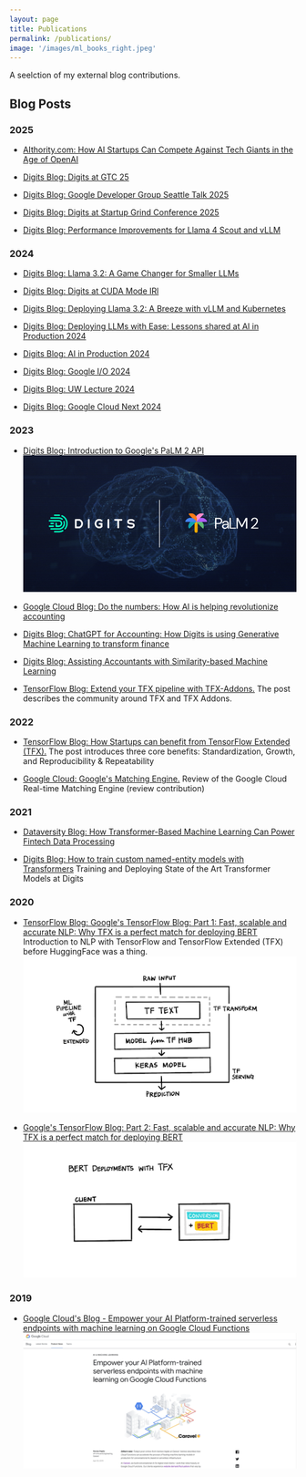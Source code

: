 ```yaml
---
layout: page
title: Publications
permalink: /publications/
image: '/images/ml_books_right.jpeg'
---
```


A seelction of my external blog contributions.

## Blog Posts

### 2025

* [AIthority.com: How AI Startups Can Compete Against Tech Giants in the Age of OpenAI](https://aithority.com/machine-learning/how-ai-startups-can-compete-against-tech-giants-in-the-age-of-openai/)

* [Digits Blog: Digits at GTC 25](https://digits.com/blog/digits-at-gtc-25/)

* [Digits Blog: Google Developer Group Seattle Talk 2025](https://digits.com/blog/google-developer-group-seattle-talk-2025/)

* [Digits Blog: Digits at Startup Grind Conference 2025](https://digits.com/blog/digits-at-startup-grind-conference-2025/)

* [Digits Blog: Performance Improvements for Llama 4 Scout and vLLM](https://digits.com/blog/performance-improvements-llama4-scout/)

### 2024

* [Digits Blog: Llama 3.2: A Game Changer for Smaller LLMs](https://digits.com/blog/llama-3-2-a-game-changer-for-smaller-llms/)

* [Digits Blog: Digits at CUDA Mode IRl](https://digits.com/blog/digits-at-cuda-mode-irl/)

* [Digits Blog: Deploying Llama 3.2: A Breeze with vLLM and Kubernetes](https://digits.com/blog/deploying-llama-3-2-a-breeze-with-vllm-and-kubernetes/)

* [Digits Blog: Deploying LLMs with Ease: Lessons shared at AI in Production 2024](https://digits.com/blog/deploying-llms-with-ease/)

* [Digits Blog: AI in Production 2024](https://digits.com/blog/ai-in-production-2024/)

* [Digits Blog: Google I/O 2024](https://digits.com/blog/google-io-2024/)

* [Digits Blog: UW Lecture 2024](https://digits.com/blog/uw-lecture-2024/)

* [Digits Blog: Google Cloud Next 2024](https://digits.com/blog/google-cloud-next-2024/)

### 2023

* [Digits Blog: Introduction to Google's PaLM 2 API](https://digits.com/developer/posts/introduction-to-googles-palm-2-api/)
![Introduction to Google's PaLM 2 API](/images/palm-header.png)

* [Google Cloud Blog: Do the numbers: How AI is helping revolutionize accounting](https://cloud.google.com/blog/products/ai-machine-learning/digits-is-revolutionizing-accounting-with-google-cloud-ml)

* [Digits Blog: ChatGPT for Accounting: How Digits is using Generative Machine Learning to transform finance](https://digits.com/developer/posts/assisting-accountants-with-generative-machine-learning/)

* [Digits Blog: Assisting Accountants with Similarity-based Machine Learning](https://digits.com/developer/posts/assisting-accountants-with-similarity-based-machine-learning/)

* [TensorFlow Blog: Extend your TFX pipeline with TFX-Addons.](https://blog.tensorflow.org/2023/02/extend-your-tfx-pipeline-with-tfx-addons.html) The post describes the community around TFX and TFX Addons.

### 2022

* [TensorFlow Blog: How Startups can benefit from TensorFlow Extended (TFX).](https://blog.tensorflow.org/2022/10/how-startups-can-benefit-from-tfx.html) The post introduces three core benefits: Standardization, Growth, and Reproducibility & Repeatability

* [Google Cloud: Google's Matching Engine.](https://cloud.google.com/blog/products/ai-machine-learning/real-time-ai-with-google-cloud-vertex-ai) Review of the Google Cloud Real-time Matching Engine (review contribution)

### 2021

* [Dataversity Blog: How Transformer-Based Machine Learning Can Power Fintech Data Processing](https://www.dataversity.net/how-transformer-based-machine-learning-can-power-fintech-data-processing/)

* [Digits Blog: How to train custom named-entity models with Transformers](https://developer.digits.com/2021/09/15/training-and-deploying-state-of-the-art-transformer-models-at-digits/) Training and Deploying State of the Art Transformer Models at Digits

### 2020

* [TensorFlow Blog: Google's TensorFlow Blog: Part 1: Fast, scalable and accurate NLP: Why TFX is a perfect match for deploying BERT](https://blog.tensorflow.org/2020/03/part-1-fast-scalable-and-accurate-nlp-tensorflow-deploying-bert.html) Introduction to NLP with TensorFlow and TensorFlow Extended (TFX) before HuggingFace was a thing.
![TensorFlow Blog: Part 1: Fast, scalable and accurate NLP: Why TFX is a perfect match for deploying BERT link](/images/publications_Bert_TFX_1.png)

* [Google's TensorFlow Blog: Part 2: Fast, scalable and accurate NLP: Why TFX is a perfect match for deploying BERT](https://blog.tensorflow.org/2020/06/part-2-fast-scalable-and-accurate-nlp.html)
![TensorFlow Blog: Part 2: Fast, scalable and accurate NLP: Why TFX is a perfect match for deploying BERT link](/images/publications_Bert_TFX_2.png)

### 2019

* [Google Cloud's Blog - Empower your AI Platform-trained serverless endpoints with machine learning on Google Cloud Functions](https://cloud.google.com/blog/products/ai-machine-learning/empower-your-ai-platform-trained-serverless-endpoints-with-machine-learning-on-google-cloud-functions)
![Empower your AI Platform-trained serverless endpoints with machine learning on Google Cloud Functions](/images/publications_google_cloud_functions.png)
